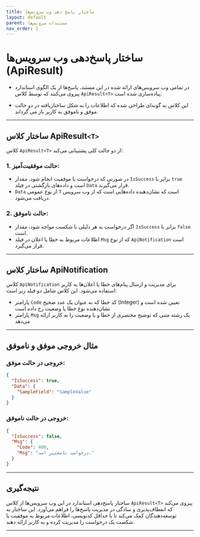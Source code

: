 ```yaml
---
title: ساختار پاسخ دهی وب سرویس‌ها
layout: default
parent: مستندات سرویس‌ها
nav_order: 1
---
```


# ساختار پاسخ‌دهی وب سرویس‌ها (ApiResult)

- در تمامی وب سرویس‌های ارائه شده در این مستند، پاسخ‌ها از یک الگوی
استاندارد پیروی می‌کنند که توسط کلاس `ApiResult<T>` پیاده‌سازی شده است.

- این کلاس به گونه‌ای طراحی شده که اطلاعات را به شکل ساختاریافته در دو حالت موفق و ناموفق به کاربر باز می گرداند.

---

## ساختار کلاس ApiResult`<T>`

کلاس `ApiResult<T>` از دو حالت کلی پشتیبانی می‌کند:

### 1. حالت موفقیت‌آمیز:

-   در صورتی که درخواست با موفقیت انجام شود، مقدار `IsSuccess` برابر با
    `true` است و داده‌های بازگشتی در فیلد `Data` قرار می‌گیرند.
-   `Data` از نوع عمومی `T` است که نشان‌دهنده داده‌هایی است که از وب سرویس
    دریافت می‌شود.

### 2. حالت ناموفق:

-   اگر درخواست به هر دلیلی با شکست مواجه شود، مقدار `IsSuccess` برابر
    با `false` است.
-   اطلاعات مربوط به خطا یا اعلان در فیلد `Msg` که از نوع
    `ApiNotification` است قرار می‌گیرد.

---

## ساختار کلاس ApiNotification

کلاس `ApiNotification` برای مدیریت و ارسال پیام‌های خطا یا اعلان‌ها به
کاربر استفاده می‌شود. این کلاس شامل دو فیلد زیر است:

- پارامتر `Code` کد خطا که به عنوان یک عدد صحیح (Integer) تعیین شده است و نشان‌دهنده نوع خطا یا وضعیت رخ داده است
- پارامتر `Msg` یک رشته متنی که توضیح مختصری از خطا و یا وضعیت را به کاربر ارائه می‌دهد

---

## مثال خروجی موفق و ناموفق

### خروجی در حالت موفق:

``` json
{
  "IsSuccess": true,
  "Data": {
    "SampleField": "SampleValue"
  }
}
```

### خروجی در حالت ناموفق:

``` json
{
  "IsSuccess": false,
  "Msg": {
    "Code": 400,
    "Msg": "درخواست نامعتبر است."
  }
}
```

---

## نتیجه‌گیری

ساختار پاسخ‌دهی استاندارد در این وب سرویس‌ها از کلاس `ApiResult<T>` پیروی
می‌کند که انعطاف‌پذیری و سادگی در مدیریت پاسخ‌ها را فراهم می‌آورد. این
ساختار به توسعه‌دهندگان کمک می‌کند تا با حداقل کدنویسی، اطلاعات مربوط به
موفقیت یا شکست یک درخواست را مدیریت کرده و به کاربر ارائه دهند.


---

